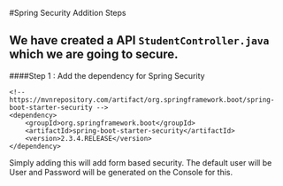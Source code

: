 #Spring Security Addition Steps

## We have created a API `StudentController.java` which we are going to secure.

####Step 1  : Add the dependency for Spring Security

    <!-- https://mvnrepository.com/artifact/org.springframework.boot/spring-boot-starter-security -->
    <dependency>
        <groupId>org.springframework.boot</groupId>
        <artifactId>spring-boot-starter-security</artifactId>
        <version>2.3.4.RELEASE</version>
    </dependency>

Simply adding this will add form based security. The default user
will be User and Password will be generated on the Console for this.


    

